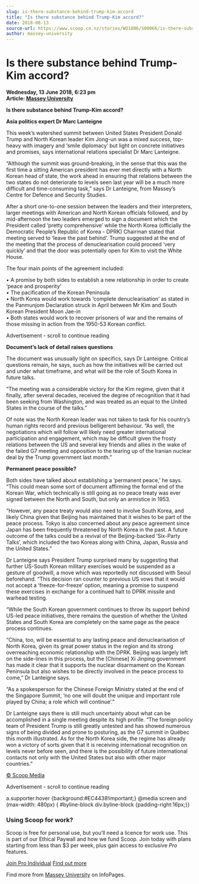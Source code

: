 ```yaml
---
slug: is-there-substance-behind-trump-kim-accord
title: "Is there substance behind Trump-Kim accord?"
date: 2018-06-13
source-url: https://www.scoop.co.nz/stories/WO1806/S00066/is-there-substance-behind-trump-kim-accord.htm
author: massey-university
---
```

Is there substance behind Trump-Kim accord?
===========================================

**Wednesday, 13 June 2018, 6:23 pm**  
**Article: [Massey University](https://info.scoop.co.nz/Massey_University)**

**Is there substance behind Trump-Kim accord?**

**Asia politics expert Dr Marc Lanteigne**

This week’s watershed summit between United States President Donald Trump and North Korean leader Kim Jong-un was a mixed success, top-heavy with imagery and ‘smile diplomacy’ but light on concrete initiatives and promises, says international relations specialist Dr Marc Lanteigne.

“Although the summit was ground-breaking, in the sense that this was the first time a sitting American president has ever met directly with a North Korean head of state, the work ahead in ensuring that relations between the two states do not deteriorate to levels seen last year will be a much more difficult and time-consuming task,” says Dr Lanteigne, from Massey’s Centre for Defence and Security Studies.

After a short one-to-one session between the leaders and their interpreters, larger meetings with American and North Korean officials followed, and by mid-afternoon the two leaders emerged to sign a document which the President called ‘pretty comprehensive’ while the North Korea (officially the Democratic People’s Republic of Korea - DPRK) Chairman stated that meeting served to ‘leave the past behind’. Trump suggested at the end of the meeting that the process of denuclearisation could proceed ‘very quickly’ and that the door was potentially open for Kim to visit the White House.

The four main points of the agreement included:

• A promise by both sides to establish a new relationship in order to create ‘peace and prosperity’  
• The pacification of the Korean Peninsula  
• North Korea would work towards ‘complete denuclearisation’ as stated in the Panmunjom Declaration struck in April between Mr Kim and South Korean President Moon Jae-in  
• Both states would work to recover prisoners of war and the remains of those missing in action from the 1950-53 Korean conflict.

Advertisement - scroll to continue reading





  
**Document’s lack of detail raises questions**

The document was unusually light on specifics, says Dr Lanteigne. Critical questions remain, he says, such as how the initiatives will be carried out and under what timeframe, and what will be the role of South Korea in future talks.

“The meeting was a considerable victory for the Kim regime, given that it finally, after several decades, received the degree of recognition that it had been seeking from Washington, and was treated as an equal to the United States in the course of the talks.”

Of note was the North Korean leader was not taken to task for his country’s human rights record and previous belligerent behaviour. “As well, the negotiations which will follow will likely need greater international participation and engagement, which may be difficult given the frosty relations between the US and several key friends and allies in the wake of the failed G7 meeting and opposition to the tearing up of the Iranian nuclear deal by the Trump government last month.”

**Permanent peace possible?**

Both sides have talked about establishing a ‘permanent peace,’ he says. “This could mean some sort of document affirming the formal end of the Korean War, which technically is still going as no peace treaty was ever signed between the North and South, but only an armistice in 1953.

“However, any peace treaty would also need to involve South Korea, and likely China given that Beijing has maintained that it wishes to be part of the peace process. Tokyo is also concerned about any peace agreement since Japan has been frequently threatened by North Korea in the past. A future outcome of the talks could be a revival of the Beijing-backed ‘Six-Party Talks’, which included the two Koreas along with China, Japan, Russia and the United States.”

Dr Lanteigne says President Trump surprised many by suggesting that further US-South Korean military exercises would be suspended as a gesture of goodwill, a move which was reportedly not discussed with Seoul beforehand. “This decision ran counter to previous US vows that it would not accept a ‘freeze-for-freeze’ option, meaning a promise to suspend these exercises in exchange for a continued halt to DPRK missile and warhead testing.

“While the South Korean government continues to throw its support behind US-led peace initiatives, there remains the question of whether the United States and South Korea are completely on the same page as the peace process continues.

“China, too, will be essential to any lasting peace and denuclearisation of North Korea, given its great power status in the region and its strong overreaching economic relationship with the DPRK. Beijing was largely left on the side-lines in this process, but the \[Chinese\] Xi Jinping government has made it clear that it supports the nuclear disarmament on the Korean Peninsula but also wishes to be directly involved in the peace process to come,” Dr Lanteigne says.

“As a spokesperson for the Chinese Foreign Ministry stated at the end of the Singapore Summit, ‘no one will doubt the unique and important role played by China; a role which will continue’.”

Dr Lanteigne says there is still much uncertainty about what can be accomplished in a single meeting despite its high profile. “The foreign policy team of President Trump is still greatly untested and has showed numerous signs of being divided and prone to posturing, as the G7 summit in Québec this month illustrated. As for the North Korea side, the regime has already won a victory of sorts given that it is receiving international recognition on levels never before seen, and there is the possibility of future international contacts not only with the United States but also with other major countries.”

[© Scoop Media](http://www.scoop.co.nz/about/terms.html)  

Advertisement - scroll to continue reading



a.supporter:hover {background:#EC4438!important;} @media screen and (max-width: 480px) { #byline-block div.byline-block {padding-right:16px;}}

### Using Scoop for work?

Scoop is free for personal use, but you’ll need a licence for work use. This is part of our Ethical Paywall and how we fund Scoop. Join today with plans starting from less than $3 per week, plus gain access to exclusive _Pro_ features.  
  
[Join Pro Individual](https://pro.scoop.co.nz/Individual/?from=ProIn24) [Find out more](https://pro.scoop.co.nz/using-scoop-for-work/?from=ProIn24)

Find more from [Massey University](https://info.scoop.co.nz/Massey_University) on InfoPages.